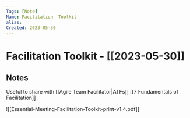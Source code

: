 ```yaml
---
Tags: [Note]
Name: Facilitation  Toolkit
alias: 
Created: 2023-05-30
---
```

# Facilitation Toolkit - [[2023-05-30]]
## Notes

Useful to share with [[Agile Team Facilitator|ATFs]]
[[7 Fundamentals of Facilitation]]


![[Essential-Meeting-Facilitation-Toolkit-print-v1.4.pdf]] 